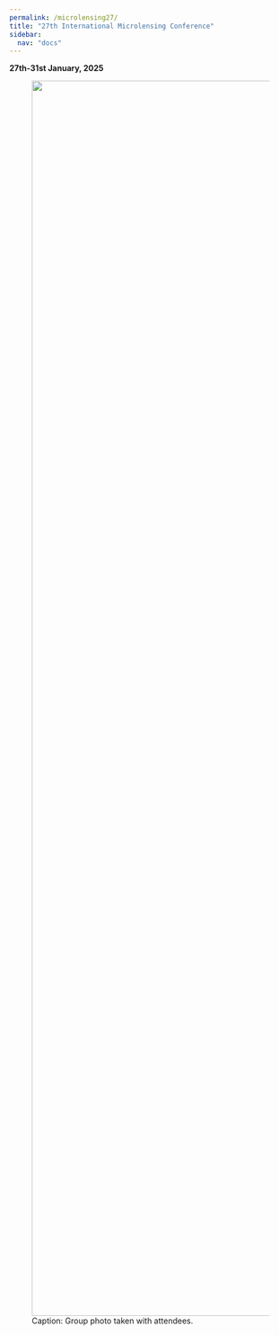 ```yaml
---
permalink: /microlensing27/
title: "27th International Microlensing Conference"
sidebar:
  nav: "docs"
---
```

**27th-31st January, 2025**

<figure class="full">
    <a href="{{ site.url }}{{ site.baseurl }}/assets/images/rogue_worlds_2024.jpg">
        <img src="{{ site.url }}{{ site.baseurl }}/assets/images/rogue_worlds_2024.jpg" width="2200">
    </a>
    <figcaption>Caption: Group photo taken with attendees.</figcaption>
</figure>